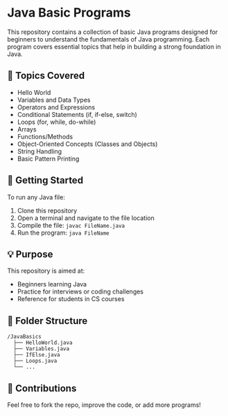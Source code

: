 # Java Basic Programs

This repository contains a collection of basic Java programs designed for beginners to understand the fundamentals of Java programming. Each program covers essential topics that help in building a strong foundation in Java.

## 🧠 Topics Covered

- Hello World  
- Variables and Data Types  
- Operators and Expressions  
- Conditional Statements (if, if-else, switch)  
- Loops (for, while, do-while)  
- Arrays  
- Functions/Methods  
- Object-Oriented Concepts (Classes and Objects)  
- String Handling  
- Basic Pattern Printing

## 🚀 Getting Started

To run any Java file:

1. Clone this repository  
2. Open a terminal and navigate to the file location  
3. Compile the file: `javac FileName.java`  
4. Run the program: `java FileName`

## 💡 Purpose

This repository is aimed at:

- Beginners learning Java  
- Practice for interviews or coding challenges  
- Reference for students in CS courses

## 📁 Folder Structure

```
/JavaBasics 
  ├── HelloWorld.java 
  ├── Variables.java 
  ├── IfElse.java 
  ├── Loops.java 
  └── ...

```
## 📌 Contributions

Feel free to fork the repo, improve the code, or add more programs!

